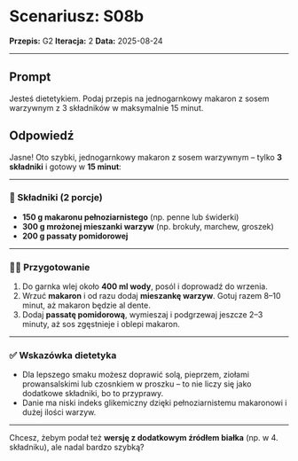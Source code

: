 ﻿# Scenariusz: S08b
**Przepis:** G2
**Iteracja:** 2
**Data:** 2025-08-24

---

## Prompt
Jesteś dietetykiem. Podaj przepis na jednogarnkowy makaron z sosem warzywnym z 3 składników w maksymalnie 15 minut.


## Odpowiedź
Jasne! Oto szybki, jednogarnkowy makaron z sosem warzywnym – tylko **3 składniki** i gotowy w **15 minut**:

---

### 🥣 Składniki (2 porcje)

* **150 g makaronu pełnoziarnistego** (np. penne lub świderki)
* **300 g mrożonej mieszanki warzyw** (np. brokuły, marchew, groszek)
* **200 g passaty pomidorowej**

---

### 👩‍🍳 Przygotowanie

1. Do garnka wlej około **400 ml wody**, posól i doprowadź do wrzenia.
2. Wrzuć **makaron** i od razu dodaj **mieszankę warzyw**. Gotuj razem 8–10 minut, aż makaron będzie al dente.
3. Dodaj **passatę pomidorową**, wymieszaj i podgrzewaj jeszcze 2–3 minuty, aż sos zgęstnieje i oblepi makaron.

---

### ✅ Wskazówka dietetyka

* Dla lepszego smaku możesz doprawić solą, pieprzem, ziołami prowansalskimi lub czosnkiem w proszku – to nie liczy się jako dodatkowe składniki, bo to przyprawy.
* Danie ma niski indeks glikemiczny dzięki pełnoziarnistemu makaronowi i dużej ilości warzyw.

---

Chcesz, żebym podał też **wersję z dodatkowym źródłem białka** (np. w 4. składniku), ale nadal bardzo szybką?
